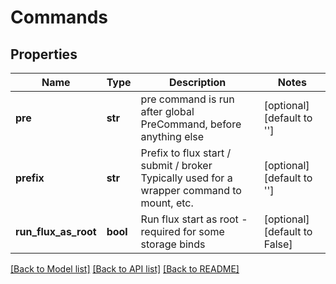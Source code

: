 # Commands


## Properties
Name | Type | Description | Notes
------------ | ------------- | ------------- | -------------
**pre** | **str** | pre command is run after global PreCommand, before anything else | [optional] [default to '']
**prefix** | **str** | Prefix to flux start / submit / broker Typically used for a wrapper command to mount, etc. | [optional] [default to '']
**run_flux_as_root** | **bool** | Run flux start as root - required for some storage binds | [optional] [default to False]

[[Back to Model list]](../README.md#documentation-for-models) [[Back to API list]](../README.md#documentation-for-api-endpoints) [[Back to README]](../README.md)



